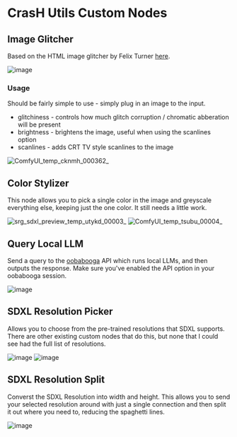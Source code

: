 # CrasH Utils Custom Nodes

## Image Glitcher

Based on the HTML image glitcher by Felix Turner [here](https://www.airtightinteractive.com/demos/js/imageglitcher/).

![image](https://github.com/chrish-slingshot/ComfyUI-ImageGlitcher/assets/117188274/b7b509a4-026e-4b03-98f3-70c10ec54a19)

### Usage

Should be fairly simple to use - simply plug in an image to the input.

- glitchiness - controls how much glitch corruption / chromatic abberation will be present
- brightness - brightens the image, useful when using the scanlines option
- scanlines - adds CRT TV style scanlines to the image

![ComfyUI_temp_cknmh_000362_](https://github.com/chrish-slingshot/ComfyUI-ImageGlitcher/assets/117188274/386ed082-d551-4520-ab9e-2c8fd4063f81)

## Color Stylizer

This node allows you to pick a single color in the image and greyscale everything else, keeping just the one color. It still needs a little work.

![srg_sdxl_preview_temp_utykd_00003_](https://github.com/chrish-slingshot/CrasHUtils/assets/117188274/828fe8f6-c225-490d-be60-820cfc73d1dd) ![ComfyUI_temp_tsubu_00004_](https://github.com/chrish-slingshot/CrasHUtils/assets/117188274/7faea8aa-b931-46f3-86b8-7b17432ad46e)

## Query Local LLM

Send a query to the [oobabooga](https://github.com/oobabooga/text-generation-webui) API which runs local LLMs, and then outputs the response. Make sure you've enabled the API option in your oobabooga session.

![image](https://github.com/chrish-slingshot/CrasHUtils/assets/117188274/c7070ce1-9823-48ba-ac13-135c5449b74a)

## SDXL Resolution Picker

Allows you to choose from the pre-trained resolutions that SDXL supports. There are other existing custom nodes that do this, but none that I could see had the full list of resolutions.

![image](https://github.com/chrish-slingshot/CrasHUtils/assets/117188274/4ac8d27c-4a6c-4ec0-b5c0-5e70ae7738ee) ![image](https://github.com/chrish-slingshot/CrasHUtils/assets/117188274/6e919da0-9f00-423d-b2da-6f7eabf11b62)

## SDXL Resolution Split

Converst the SDXL Resolution into width and height. This allows you to send your selected resolution around with just a single connection and then split it out where you need to, reducing the spaghetti lines.

![image](https://github.com/chrish-slingshot/CrasHUtils/assets/117188274/9b3cb55f-ecc8-444d-8657-74cf652c2fba)
